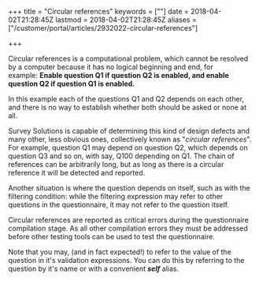 +++
title = "Circular references"
keywords = [""]
date = 2018-04-02T21:28:45Z
lastmod = 2018-04-02T21:28:45Z
aliases = ["/customer/portal/articles/2932022-circular-references"]

+++

Circular references is a computational problem, which cannot be resolved
by a computer because it has no logical beginning and end, for
example: **Enable question Q1 if question Q2 is enabled, and enable
question Q2 if question Q1 is enabled.**  
  
In this example each of the questions Q1 and Q2 depends on each other,
and there is no way to establish whether both should be asked or none at
all.  
  
Survey Solutions is capable of determining this kind of design defects
and many other, less obvious ones, collectively known as "*circular
references*". For example, question Q1 may depend on question Q2, which
depends on question Q3 and so on, with say, Q100 depending on Q1. The
chain of references can be arbitrarily long, but as long as there is a
circular reference it will be detected and reported.  
  
Another situation is where the question depends on itself, such as with
the filtering condition: while the filtering expression may refer to
other questions in the questionnaire, it may not refer to the question
itself.  
  
Circular references are reported as critical errors during the
questionnaire compilation stage. As all other compilation errors they
must be addressed before other testing tools can be used to test the
questionnaire.  
  
<span class="underline">Note</span> that you may, (and in fact
expected!) to refer to the value of the question in it's validation
expressions. You can do this by referring to the question by it's name
or with a convenient ***self*** alias.
